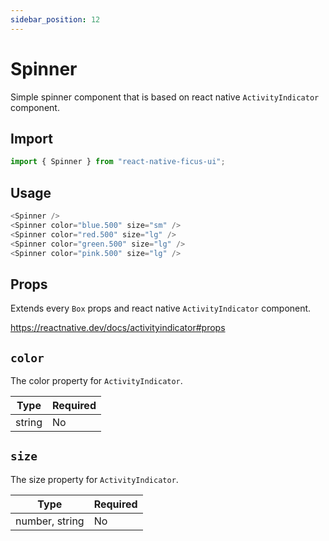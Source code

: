 ```yaml
---
sidebar_position: 12
---
```


# Spinner

Simple spinner component that is based on react native `ActivityIndicator` component.

## Import

```js
import { Spinner } from "react-native-ficus-ui";
```

## Usage

```js
<Spinner />
<Spinner color="blue.500" size="sm" />
<Spinner color="red.500" size="lg" />
<Spinner color="green.500" size="lg" />
<Spinner color="pink.500" size="lg" />
```

## Props

Extends every `Box` props and react native `ActivityIndicator` component.

https://reactnative.dev/docs/activityindicator#props

`color`
---
The color property for `ActivityIndicator`.

|Type|Required|
|---|---|
|string|No|

`size`
---
The size property for `ActivityIndicator`.

|Type|Required|
|---|---|
|number, string|No|